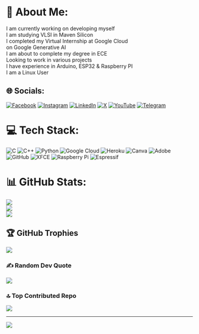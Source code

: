 # 💫 About Me:
I am currently working on developing myself<br>I am studying VLSI in Maven Silicon<br>I completed my Virtual Internship at Google Cloud<br>on Google Generative AI<br>I am about to complete my degree in ECE<br>Looking to work in various projects<br>I have experience in Arduino, ESP32 & Raspberry PI<br>I am a Linux User<br>


## 🌐 Socials:
[![Facebook](https://img.shields.io/badge/Facebook-%231877F2.svg?logo=Facebook&logoColor=white)](https://facebook.com/https://www.facebook.com/profile.php?id=100086018631566) [![Instagram](https://img.shields.io/badge/Instagram-%23E4405F.svg?logo=Instagram&logoColor=white)](https://instagram.com/https://www.instagram.com/papai_karmakar0/) [![LinkedIn](https://img.shields.io/badge/LinkedIn-%230077B5.svg?logo=linkedin&logoColor=white)](https://linkedin.com/in/papaikarmakar84) [![X](https://img.shields.io/badge/X-black.svg?logo=X&logoColor=white)](https://x.com/https://x.com/PapaiKa13867853) [![YouTube](https://img.shields.io/badge/YouTube-%23FF0000.svg?logo=YouTube&logoColor=white)](https://youtube.com/@@romkart) [![Telegram](https://img.shields.io/badge/Telegram-%232CA5E0.svg?logo=telegram&logoColor=white)](https://t.me/PapaiKarmakar)


# 💻 Tech Stack:
![C](https://img.shields.io/badge/c-%2300599C.svg?style=for-the-badge&logo=c&logoColor=white) ![C++](https://img.shields.io/badge/c++-%2300599C.svg?style=for-the-badge&logo=c%2B%2B&logoColor=white) ![Python](https://img.shields.io/badge/python-3670A0?style=for-the-badge&logo=python&logoColor=ffdd54) ![Google Cloud](https://img.shields.io/badge/GoogleCloud-%234285F4.svg?style=for-the-badge&logo=google-cloud&logoColor=white) ![Heroku](https://img.shields.io/badge/heroku-%23430098.svg?style=for-the-badge&logo=heroku&logoColor=white) ![Canva](https://img.shields.io/badge/Canva-%2300C4CC.svg?style=for-the-badge&logo=Canva&logoColor=white) ![Adobe](https://img.shields.io/badge/adobe-%23FF0000.svg?style=for-the-badge&logo=adobe&logoColor=white) ![GitHub](https://img.shields.io/badge/github-%23121011.svg?style=for-the-badge&logo=github&logoColor=white) ![XFCE](https://img.shields.io/badge/XFCE-%232284F2.svg?style=for-the-badge&logo=xfce&logoColor=white) ![Raspberry Pi](https://img.shields.io/badge/-RaspberryPi-C51A4A?style=for-the-badge&logo=Raspberry-Pi) ![Espressif](https://img.shields.io/badge/espressif-E7352C.svg?style=for-the-badge&logo=espressif&logoColor=white)
# 📊 GitHub Stats:
![](https://github-readme-stats.vercel.app/api?username=PkX10&theme=dark&hide_border=false&include_all_commits=false&count_private=false)<br/>
![](https://github-readme-streak-stats.herokuapp.com/?user=PkX10&theme=dark&hide_border=false)<br/>
![](https://github-readme-stats.vercel.app/api/top-langs/?username=PkX10&theme=dark&hide_border=false&include_all_commits=false&count_private=false&layout=compact)

## 🏆 GitHub Trophies
![](https://github-profile-trophy.vercel.app/?username=PkX10&theme=radical&no-frame=false&no-bg=true&margin-w=4)

### ✍️ Random Dev Quote
![](https://quotes-github-readme.vercel.app/api?type=horizontal&theme=radical)

### 🔝 Top Contributed Repo
![](https://github-contributor-stats.vercel.app/api?username=PkX10&limit=5&theme=dark&combine_all_yearly_contributions=true)

---
[![](https://visitcount.itsvg.in/api?id=PkX10&icon=0&color=1)](https://visitcount.itsvg.in)

<!-- Proudly created with GPRM ( https://gprm.itsvg.in ) -->
